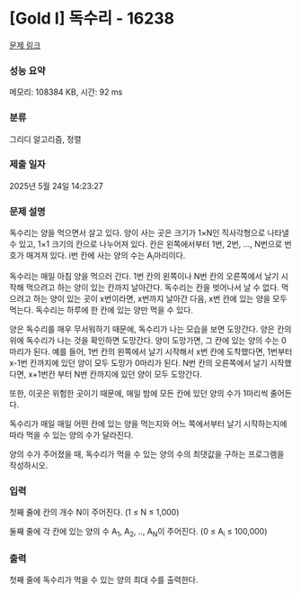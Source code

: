 # [Gold I] 독수리 - 16238 

[문제 링크](https://www.acmicpc.net/problem/16238) 

### 성능 요약

메모리: 108384 KB, 시간: 92 ms

### 분류

그리디 알고리즘, 정렬

### 제출 일자

2025년 5월 24일 14:23:27

### 문제 설명

<p>독수리는 양을 먹으면서 살고 있다. 양이 사는 곳은 크기가 1×N인 직사각형으로 나타낼 수 있고, 1×1 크기의 칸으로 나누어져 있다. 칸은 왼쪽에서부터 1번, 2번, ..., N번으로 번호가 매겨져 있다. i번 칸에 사는 양의 수는 A<sub>i</sub>마리이다.</p>

<p>독수리는 매일 아침 양을 먹으러 간다. 1번 칸의 왼쪽이나 N번 칸의 오른쪽에서 날기 시작해 먹으려고 하는 양이 있는 칸까지 날아간다. 독수리는 칸을 벗어나서 날 수 없다. 먹으려고 하는 양이 있는 곳이 x번이라면, x번까지 날아간 다음, x번 칸에 있는 양을 모두 먹는다. 독수리는 하루에 한 칸에 있는 양만 먹을 수 있다.</p>

<p>양은 독수리를 매우 무서워하기 때문에, 독수리가 나는 모습을 보면 도망간다. 양은 칸의 위에 독수리가 나는 것을 확인하면 도망간다. 양이 도망가면, 그 칸에 있는 양의 수는 0마리가 된다. 예를 들어, 1번 칸의 왼쪽에서 날기 시작해서 x번 칸에 도착했다면, 1번부터 x-1번 칸까지에 있던 양이 모두 도망가 0마리가 된다. N번 칸의 오른쪽에서 날기 시작했다면, x+1번칸 부터 N번 칸까지에 있던 양이 모두 도망간다.</p>

<p>또한, 이곳은 위험한 곳이기 때문에, 매일 밤에 모든 칸에 있던 양의 수가 1마리씩 줄어든다.</p>

<p>독수리가 매일 매일 어떤 칸에 있는 양을 먹는지와 어느 쪽에서부터 날기 시작하는지에 따라 먹을 수 있는 양의 수가 달라진다.</p>

<p>양의 수가 주어졌을 때, 독수리가 먹을 수 있는 양의 수의 최댓값을 구하는 프로그램을 작성하시오.</p>

### 입력 

 <p>첫째 줄에 칸의 개수 N이 주어진다. (1 ≤ N ≤ 1,000)</p>

<p>둘째 줄에 각 칸에 있는 양의 수 A<sub>1</sub>, A<sub>2</sub>, .., A<sub>N</sub>이 주어진다. (0 ≤ A<sub>i</sub> ≤ 100,000)</p>

### 출력 

 <p>첫째 줄에 독수리가 먹을 수 있는 양의 최대 수를 출력한다.</p>

